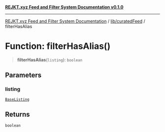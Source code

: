 [**REJKT.xyz Feed and Filter System Documentation v0.1.0**](../../../README.md)

***

[REJKT.xyz Feed and Filter System Documentation](../../../modules.md) / [lib/curatedFeed](../README.md) / filterHasAlias

# Function: filterHasAlias()

> **filterHasAlias**(`listing`): `boolean`

## Parameters

### listing

[`BaseListing`](../interfaces/BaseListing.md)

## Returns

`boolean`
